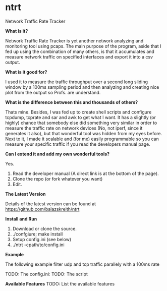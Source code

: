# ntrt
Network Traffic Rate Tracker

**What is it?**
  
Network Traffic Rate Tracker is yet another network 
analyzing and monitoring tool using pcaps. 
The main purpose of the program, aside that I 
fed up using the combination of many others, 
is that it accumulates and measure network traffic on 
specified interfaces and export it into a csv output. 


**What is it good for?**

I used it to measure the traffic throughput 
over a second long sliding window by a 100ms sampling period 
and then analyzing and creating nice plot from the output
so Profs. are understand. 

**What is the difference between this and thousands of others?**

Thats mine. Besides, I was fed up to create shell scripts and 
configure tcpdump, tcprate and sar and awk to get what I want. 
It has a slightly (or highly) chance that somebody else did 
something very similar in order to measure the traffic rate 
on network devices (No, not iperf, since it generates it also), 
but that wonderful tool was hidden from my eyes before. 
Next to it, I made it scalable and (for me) easily programmable 
so you can measure your specific traffic if you read the developers 
manual page. 

**Can I extend it and add my own wonderful tools?**

Yes. 
1. Read the developer manual (A direct link is at the bottom of the page).
2. Clone the repo (or fork whatever you want)
3. Edit.

**The Latest Version**

Details of the latest version can be found at 
https://github.com/balazskreith/ntrt

**Install and Run**

 1. Download or clone the source.
 2. ./confgiure; make install
 3. Setup config.ini (see below)
 4. ./ntrt -cpath/to/config.ini

**Example**

The following example filter udp and tcp traffic parallely with a 100ms rate

TODO: The config.ini:
TODO: The script

**Available Features**
TODO: List the available features

